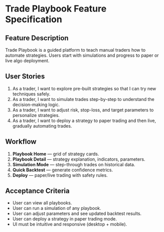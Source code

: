 # Trade Playbook Feature Specification

## Feature Description
Trade Playbook is a guided platform to teach manual traders how to automate strategies. Users start with simulations and progress to paper or live algo deployment.

## User Stories
1. As a trader, I want to explore pre-built strategies so that I can try new techniques safely.
2. As a trader, I want to simulate trades step-by-step to understand the decision-making logic.
3. As a trader, I want to adjust risk, stop-loss, and target parameters to personalize strategies.
4. As a trader, I want to deploy a strategy to paper trading and then live, gradually automating trades.

## Workflow
1. **Playbook Home** — grid of strategy cards.
2. **Playbook Detail** — strategy explanation, indicators, parameters.
3. **Simulation Mode** — step-through trades on historical data.
4. **Quick Backtest** — generate confidence metrics.
5. **Deploy** — paper/live trading with safety rules.

## Acceptance Criteria
- User can view all playbooks.
- User can run a simulation of any playbook.
- User can adjust parameters and see updated backtest results.
- User can deploy a strategy in paper trading mode.
- UI must be intuitive and responsive (desktop + mobile).

